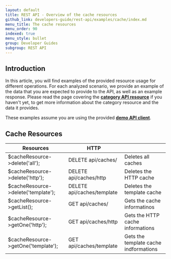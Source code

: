 ```yaml
---
layout: default
title: REST API - Overview of the cache resources
github_link: developers-guide/rest-api/examples/cache/index.md
menu_title: The cache resources
menu_order: 90
indexed: true
menu_style: bullet
group: Developer Guides
subgroup: REST API
---
```


## Introduction

In this article, you will find examples of the provided resource usage for different operations. For each analyzed scenario, we provide an example of the data that you are expected to provide to the API, as well as an example response.
Please read the page covering the **[category API resource](/developers-guide/rest-api/api-resource-categories/)** if you haven't yet, to get more information about the category resource and the data it provides.

These examples assume you are using the provided **[demo API client](/developers-guide/rest-api/#using-the-rest-api-in-your-own-a)**.


## Cache Resources

<table>
    <thead>
    <tr>
        <th>
            <div>Resources</div>
        </th>
        <th >
            <div>HTTP</div>
        </th>
        <th colspan="1">
        </th>
    </tr>
    </thead>
    <tbody>
    <tr>
        <td>
            $cacheResource-&gt;delete('all');
        </td>
        <td>
            DELETE api/caches/
        </td>
        <td colspan="1">
            <div>Deletes all caches</div>
        </td>
    </tr>
    <tr>
        <td>
            $cacheResource-&gt;delete('http');
        </td>
        <td>
            DELETE api/caches/http
        </td>
        <td colspan="1">
            <div>Deletes the HTTP cache</div>
        </td>
    </tr>
    <tr>
        <td>
            $cacheResource-&gt;delete('template');
        </td>
        <td>
            DELETE api/caches/template
        </td>
        <td colspan="1">
            <div>Deletes the template cache</div>
        </td>
    </tr>
    <tr>
        <td>
            $cacheResource-&gt;getList();
        </td>
        <td>
            GET api/caches/
        </td>
        <td colspan="1">
            <div>Gets the cache informatinos</div>
        </td>
    </tr>
    <tr>
        <td colspan="1">
            $cacheResource-&gt;getOne('http'); 
        </td>
        <td colspan="1">
            GET api/caches/http
        </td>
        <td colspan="1">
            <div>Gets the HTTP cache informations</div>
        </td>
    </tr>
    <tr>
        <td colspan="1">
            $cacheResource-&gt;getOne('template');
        </td>
        <td colspan="1">
            GET api/caches/template
        </td>
        <td colspan="1">
            <div>Gets the template cache indformations</div>
        </td>
    </tr>
    </tbody>
</table>
